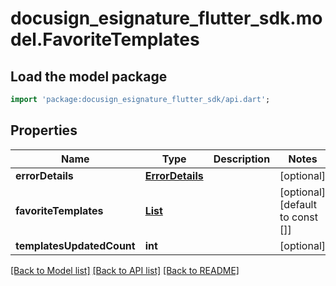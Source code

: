 # docusign_esignature_flutter_sdk.model.FavoriteTemplates

## Load the model package
```dart
import 'package:docusign_esignature_flutter_sdk/api.dart';
```

## Properties
Name | Type | Description | Notes
------------ | ------------- | ------------- | -------------
**errorDetails** | [**ErrorDetails**](ErrorDetails.md) |  | [optional] 
**favoriteTemplates** | [**List<FavoriteTemplatesContentItem>**](FavoriteTemplatesContentItem.md) |  | [optional] [default to const []]
**templatesUpdatedCount** | **int** |  | [optional] 

[[Back to Model list]](../README.md#documentation-for-models) [[Back to API list]](../README.md#documentation-for-api-endpoints) [[Back to README]](../README.md)


